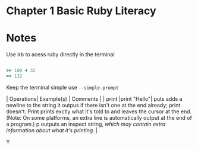 # Chapter 1 Basic Ruby Literacy
# Notes

Use irb to acess ruby directly in the terminal

```ruby

>> 100 + 32
=> 132

```

Keep the terminal simple use `--simple-prompt`


| Operations| Example(s)  | Comments |
| print     |print "Hello"| puts adds a newline to the string it outpus if there isn't one at the end already; print doesn't. Print prints exctly what it's told to and leaves the cursor at the end. (Note: On some platforms, an extra line is automatically output at the end of a program.) p outputs an inspect string, *which may contain extra information about what it's printing*. |

Y